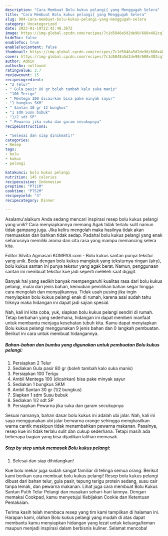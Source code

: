```yaml
---
description: "Cara Membuat Bolu kukus pelangi{ yang Menggugah Selera"
title: "Cara Membuat Bolu kukus pelangi{ yang Menggugah Selera"
slug: 904-cara-membuat-bolu-kukus-pelangi-yang-menggugah-selera
category: Uncategorized
date: 2023-01-19T22:42:48.367Z
image: https://img-global.cpcdn.com/recipes/7c1d5848a5d2de90/680x482cq70/bolu-kukus-pelangi-foto-resep-utama.jpg
hideToc: false
enableToc: true
enableTocContent: false
thumbnail: https://img-global.cpcdn.com/recipes/7c1d5848a5d2de90/680x482cq70/bolu-kukus-pelangi-foto-resep-utama.jpg
cover: https://img-global.cpcdn.com/recipes/7c1d5848a5d2de90/680x482cq70/bolu-kukus-pelangi-foto-resep-utama.jpg
author: Admin
authorAv: notfound
ratingvalue: 3.7
reviewcount: 15
recipeingredient:
- "2 Telur"
- " Gula pasir 80 gr boleh tambah kalo suka manis"
- "100 Terigu"
- " Mentega 100 dicairkan bisa pake minyak sayur"
- "1 bungkus SKM"
- " Santan 30 gr 12 bungkus"
- "1 sdm Susu bubuk"
- "1/2 sdt SP"
- " Pewarna jika suka dan garam secukupnya"
recipeinstructions:

- "Selesai dan siap dinikmati!"
categories:
- Resep
tags:
- bolu
- kukus
- pelangi

katakunci: bolu kukus pelangi 
nutrition: 145 calories
recipecuisine: Indonesian
preptime: "PT11M"
cooktime: "PT52M"
recipeyield: "3"
recipecategory: Dinner

---
```



Asalamu'alaikum Anda sedang mencari inspirasi resep bolu kukus pelangi yang unik? Cara menyiapkannya memang Agak tidak terlalu sulit namun tidak gampang juga. Jika keliru mengolah maka hasilnya tidak akan memuaskan dan bahkan tidak sedap. Padahal bolu kukus pelangi yang enak seharusnya memiliki aroma dan cita rasa yang mampu memancing selera kita.


Editor Silvita Agmasari KOMPAS.com - Bolu kukus santan punya tekstur yang unik. Beda dengan bolu kukus mangkuk yang teksturnya ringan (airy), bolu kukus santan ini punya tekstur yang agak berat. Namun, penggunaan santan ini membuat tekstur kue jadi seperti meleleh saat digigit.

Banyak hal yang sedikit banyak mempengaruhi kualitas rasa dari bolu kukus pelangi, mulai dari jenis bahan, kemudian pemilihan bahan segar hingga cara mengolah dan menyajikannya. Tidak usah pusing jika ingin menyiapkan bolu kukus pelangi enak di rumah, karena asal sudah tahu triknya maka hidangan ini dapat jadi sajian spesial.


Nah, kali ini kita coba, yuk, siapkan bolu kukus pelangi sendiri di rumah. Tetap berbahan yang sederhana, hidangan ini dapat memberi manfaat untuk membantu menjaga kesehatan tubuh kita. Kamu dapat menyiapkan Bolu kukus pelangi menggunakan 9 jenis bahan dan 0 langkah pembuatan. Berikut ini cara untuk membuat hidangannya.

<!--inarticleads1-->

##### Bahan-bahan dan bumbu yang digunakan untuk pembuatan Bolu kukus pelangi:

1. Persiapkan 2 Telur
1. Sediakan  Gula pasir 80 gr (boleh tambah kalo suka manis)
1. Persiapkan 100 Terigu
1. Ambil  Mentega 100 (dicairkan) bisa pake minyak sayur
1. Sediakan 1 bungkus SKM
1. Ambil  Santan 30 gr (1/2 bungkus)
1. Siapkan 1 sdm Susu bubuk
1. Sediakan 1/2 sdt SP
1. Persiapkan  Pewarna jika suka dan garam secukupnya


Sesuai namanya, bahan dasar bolu kukus ini adalah ubi jalar. Nah, kali ini saya menggunakan ubi jalar berwarna orange sehingga menghasilkan warna cantik meskipun tidak menambahkan pewarna makanan. Pasalnya, resep kue ini tidak terlalu sulit dan cukup sederhana. Tetapi masih ada beberapa bagian yang bisa dijadikan latihan memasak. 

<!--inarticleads2-->

##### Step by step untuk memasak Bolu kukus pelangi:


1. Selesai dan siap dihidangkan!

Kue bolu mekar juga sudah sangat familiar di telinga semua orang. Berikut kami berikan cara membuat bolu kukus pelangi! Resep bolu kukus pelangi dibuat dari bahan telur, gula pasir, tepung terigu protein sedang, susu cair tanpa lemak, dan pewarna makanan. Lihat juga cara membuat Bolu Kukus Santan Putih Telur Pelangi dan masakan sehari-hari lainnya. Dengan memakai Cookpad, kamu menyetujui Kebijakan Cookie dan Ketentuan Pemakaian. 

Terima kasih telah membaca resep yang tim kami tampilkan di halaman ini. Harapan kami, olahan Bolu kukus pelangi yang mudah di atas dapat membantu kamu menyiapkan hidangan yang lezat untuk keluarga/teman maupun menjadi inspirasi dalam berbisnis kuliner. Selamat mencoba!
